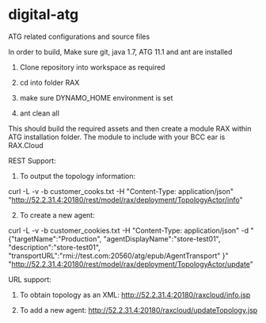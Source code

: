 # digital-atg
ATG related configurations and source files

In order to build,
Make sure git, java 1.7, ATG 11.1 and ant are installed

1) Clone repository into workspace as required

2) cd into folder RAX

3) make sure DYNAMO_HOME environment is set 

4) ant clean all


This should build the required assets and then create a module RAX within ATG installation folder. The module to include with your BCC ear is RAX.Cloud

REST Support:

1) To output the topology information: 

curl -L -v -b customer_cooks.txt -H "Content-Type: application/json" "http://52.2.31.4:20180/rest/model/rax/deployment/TopologyActor/info"

2) To create a new agent: 

curl -L -v -b customer_cookies.txt -H "Content-Type: application/json" -d "{"targetName":\"Production\", "agentDisplayName":\"store-test01\", "description":\"store-test01\", "transportURL":\"rmi://test.com:20560/atg/epub/AgentTransport\" }" "http://52.2.31.4:20180/rest/model/rax/deployment/TopologyActor/update"

URL support:

1) To obtain topology as an XML: 
http://52.2.31.4:20180/raxcloud/info.jsp

2) To add a new agent: 
http://52.2.31.4:20180/raxcloud/updateTopology.jsp

